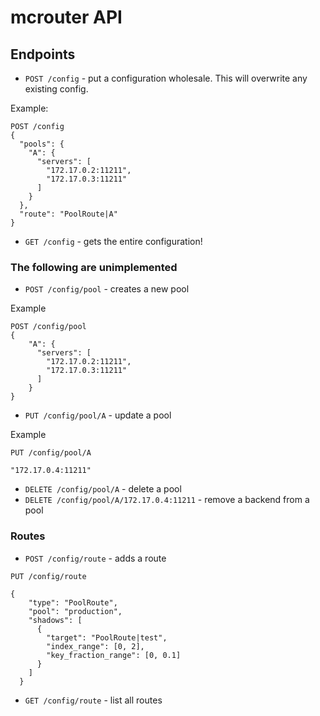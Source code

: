 # mcrouter API

## Endpoints


* `POST /config` - put a configuration wholesale. This will overwrite
any existing config.

Example:

```
POST /config
{
  "pools": {
    "A": {
      "servers": [
        "172.17.0.2:11211",
        "172.17.0.3:11211"
      ]
    }
  },
  "route": "PoolRoute|A"
}
```

* `GET /config` - gets the entire configuration!

### The following are unimplemented

* `POST /config/pool` - creates a new pool

Example 

```
POST /config/pool
{
    "A": {
      "servers": [
        "172.17.0.2:11211",
        "172.17.0.3:11211"
      ]
    }
}
```


* `PUT /config/pool/A` - update a pool

Example

```
PUT /config/pool/A

"172.17.0.4:11211"

```


* `DELETE /config/pool/A` - delete a pool
* `DELETE /config/pool/A/172.17.0.4:11211` - remove a backend from a pool


### Routes

* `POST /config/route` - adds a route
```
PUT /config/route

{
    "type": "PoolRoute",
    "pool": "production",
    "shadows": [
      {
        "target": "PoolRoute|test",
        "index_range": [0, 2],
        "key_fraction_range": [0, 0.1]
      }
    ]
  }

```

* `GET /config/route` - list all routes





